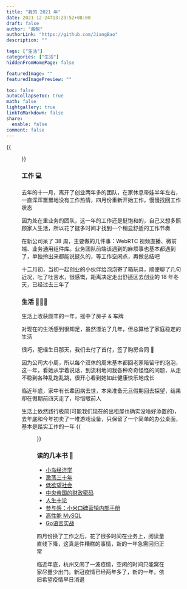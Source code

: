 ```yaml
---
title: "我的 2021 年"
date: 2021-12-24T13:23:52+08:00
draft: false
author: "酱鲍"
authorLink: "https://github.com/JiangBao"
description: ""

tags: ["生活"]
categories: ["生活"]
hiddenFromHomePage: false

featuredImage: ""
featuredImagePreview: ""

toc: false
autoCollapseToc: true
math: false
lightgallery: true
linkToMarkdown: false
share:
  enable: false
comment: false
---
```


<!--more-->
{{<figure src="https://jiangbao-1258001083.cos.ap-shanghai.myqcloud.com/%E6%88%91%E7%9A%842021%E5%B9%B4%E5%BA%A6%E5%9B%BE%E7%89%87.jpg">}}

### 工作 :computer:
去年的十一月，离开了创业两年多的团队，在家休息带娃半年左右，一直浑浑噩噩地没有工作热情，四月份重新开始工作，慢慢找回工作状态

因为处在重业务的团队，这一年的工作还是挺饱和的，自己又想多照顾家人生活，所以花了挺多时间才找到一个稍显舒适的工作节奏

在新公司呆了 38 周，主要做的几件事：WebRTC 视频直播、微前端、业务通用组件库。业务团队前端该遇到的麻烦事也基本都遇到了，单独拎出来都能说挺久的，等工作空闲点，再做总结吧

十二月初，当初一起创业的小伙伴给泡泡寄了箱玩具，顺便聊了几句近况，吐了吐苦水，很感慨，距离决定走出舒适区去创业的 18 年冬天，已经过去三年了

### 生活 :family_man_woman_girl:
生活上收获颇丰的一年，摇中了房子 & 车牌

对现在的生活感到很知足，虽然漂泊了几年，但总算给了家庭稳定的生活

很巧，肥瑶生日那天，我们去付了首付，签了购房合同 🎉

因为公司大小周，所以每个双休的周末基本都回老家陪留守的泡泡，这一年，看她从学着说话，到流利地问我各种奇奇怪怪的问题，从走不稳到各种乱跑乱跳，很开心看到她如此健康快乐地成长

临近年底，家中有长辈因病去世，本来准备元旦假期回去探望，结果却在假期前四天走了，珍惜眼前人

生活上依然践行极简(可能我们现在的出租屋也确实没啥好添置的)，去年底和今年初卖了一堆游戏设备，只保留了一个简单的办公桌面，基本是踏实工作的一年
{{<figure src="https://jiangbao-1258001083.cos.ap-shanghai.myqcloud.com/desktop_20211220.jpg" width="600">}}

### 读的几本书 :book:
* [小岛经济学](https://book.douban.com/subject/26985299/)
* [激荡三十年](https://book.douban.com/subject/27599025/)
* [低欲望社会](https://book.douban.com/subject/30296200/)
* [中央帝国的财政密码](https://book.douban.com/subject/27007549/)
* [人生十论](https://book.douban.com/subject/3722967/)
* [参与感：小米口碑营销内部手册](https://book.douban.com/subject/25942507/)
* [高性能 MySQL](https://book.douban.com/subject/23008813/)
* [Go语言实战](https://book.douban.com/subject/27015617/)

四月份换了工作之后，花了很多时间在业务上，阅读量直线下降，这真是件糟糕的事情，新的一年急需回归正常

临近年底，杭州又闹了一波疫情，空闲的时间只能窝在家尽量少出门。新冠疫情已经两年多了，新的一年，依旧希望疫情早日消退
